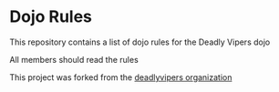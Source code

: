 Dojo Rules
==========

This repository contains a list of dojo rules for the Deadly Vipers dojo

All members should read the rules

This project was forked from the [deadlyvipers organization](https://github.com/deadlyvipers)
